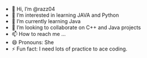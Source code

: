 - 👋 Hi, I’m @razz04
- 👀 I’m interested in learning JAVA and Python
- 🌱 I’m currently learning Java
- 💞️ I’m looking to collaborate on C++ and Java projects
- 📫 How to reach me ...
- 😄 Pronouns: She
- ⚡ Fun fact: I need lots of practice to ace coding.

<!---
razz04/razz04 is a ✨ special ✨ repository because its `README.md` (this file) appears on your GitHub profile.
You can click the Preview link to take a look at your changes.
--->

